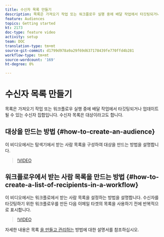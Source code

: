 ```yaml
---
title: 수신자 목록 만들기
description: 목록은 가져오기 작업 또는 워크플로우 실행 중에 배달 작업에서 타깃팅되거나 업데이트될 수 있는 수신자 집합입니다. 수신자 목록은 대상이라고도 합니다.
feature: Audiences
topics: Getting started
kt: 2173
doc-type: feature video
activity: setup
team: DOC
translation-type: tm+mt
source-git-commit: d1799d978a9a29f69d637178439fe770ffd4b281
workflow-type: tm+mt
source-wordcount: '169'
ht-degree: 0%

---
```



# 수신자 목록 만들기

목록은 가져오기 작업 또는 워크플로우 실행 중에 배달 작업에서 타깃팅되거나 업데이트될 수 있는 수신자 집합입니다. 수신자 목록은 대상이라고도 합니다.

## 대상을 만드는 방법  {#how-to-create-an-audience}

이 비디오에서는 탐색기에서 받는 사람 목록을 구성하여 대상을 만드는 방법을 설명합니다.

>[!VIDEO](https://video.tv.adobe.com/v/25602/quality=12)

## 워크플로우에서 받는 사람 목록을 만드는 방법 {#how-to-create-a-list-of-recipients-in-a-workflow}

이 비디오에서는 워크플로에서 받는 사람 목록을 설정하는 방법을 설명합니다. 수신자를 타깃팅하기 위한 워크플로우를 만든 다음 이메일 타겟의 목록을 사용하기 전에 반복적으로 표시합니다.

>[!VIDEO](https://video.tv.adobe.com/v/25603?quality=12)

자세한 내용은 목록 [을 만들고 관리하는](https://docs.adobe.com/content/help/en/campaign-classic/using/getting-started/profile-management/creating-and-managing-lists.html) 방법에 대한 설명서를 참조하십시오.
